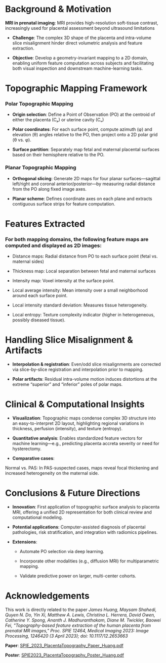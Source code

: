 # Background & Motivation
**MRI in prenatal imaging**: MRI provides high-resolution soft-tissue contrast, increasingly used for placental assessment beyond ultrasound limitations 

* **Challenge**: The complex 3D shape of the placenta and intra-volume slice misalignment hinder direct volumetric analysis and feature extraction.

* **Objective**: Develop a geometry-invariant mapping to a 2D domain, enabling uniform feature computation across subjects and facilitating both visual inspection and downstream machine-learning tasks.

# Topographic Mapping Framework
### Polar Topographic Mapping
* **Origin selection**: Define a Point of Observation (PO) at the centroid of either the placenta (Cₚ) or uterine cavity (Cᵤ) 

* **Polar coordinates**: For each surface point, compute azimuth (φ) and elevation (θ) angles relative to the PO, then project onto a 2D polar grid (θ vs. φ).

* **Surface partition**: Separately map fetal and maternal placental surfaces based on their hemisphere relative to the PO.

### Planar Topographic Mapping
* **Orthogonal slicing**: Generate 2D maps for four planar surfaces—sagittal left/right and coronal anterior/posterior—by measuring radial distance from the PO along fixed image axes.

* **Planar scheme**: Defines coordinate axes on each plane and extracts contiguous surface strips for feature computation.

# Features Extracted
### For both mapping domains, the following feature maps are computed and displayed as 2D images:

  * Distance maps: Radial distance from PO to each surface point (fetal vs. maternal sides) 

  * Thickness map: Local separation between fetal and maternal surfaces 

  * Intensity map: Voxel intensity at the surface point.

  * Local average intensity: Mean intensity over a small neighborhood around each surface point.

  * Local intensity standard deviation: Measures tissue heterogeneity.

  * Local entropy: Texture complexity indicator (higher in heterogeneous, possibly diseased tissue).

# Handling Slice Misalignment & Artifacts
* **Interpolation & registration**: Even/odd slice misalignments are corrected via slice-by-slice registration and interpolation prior to mapping.

* **Polar artifacts**: Residual intra-volume motion induces distortions at the extreme “superior” and “inferior” poles of polar maps.

# Clinical & Computational Insights
* **Visualization**: Topographic maps condense complex 3D structure into an easy-to-interpret 2D layout, highlighting regional variations in thickness, perfusion (intensity), and texture (entropy).

* **Quantitative analysis**: Enables standardized feature vectors for machine learning—e.g., predicting placenta accreta severity or need for hysterectomy.

* **Comparative cases**:

Normal vs. PAS: In PAS-suspected cases, maps reveal focal thickening and increased heterogeneity on the maternal side.

# Conclusions & Future Directions
* **Innovation**: First application of topographic surface analysis to placenta MRI, offering a unified 2D representation for both clinical review and computational modeling.

* **Potential applications**: Computer-assisted diagnosis of placental pathologies, risk stratification, and integration with radiomics pipelines.

* **Extensions**:

  * Automate PO selection via deep learning.

  * Incorporate other modalities (e.g., diffusion MRI) for multiparametric mapping.

  * Validate predictive power on larger, multi-center cohorts.

# Acknowledgements
This work is directly related to the paper *James Huang, Maysam Shahedi, Quyen N. Do, Yin Xi, Matthew A. Lewis, Christina L. Herrera, David Owen, Catherine Y. Spong, Ananth J. Madhuranthakam, Diane M. Twickler, Baowei Fei, "Topography-based feature extraction of the human placenta from prenatal MR images," Proc. SPIE 12464, Medical Imaging 2023: Image Processing, 1246420 (3 April 2023); doi: 10.1117/12.2653663*

**Paper**: [SPIE_2023_PlacentaTopography_Paper_Huang.pdf](https://github.com/JamesHuang404/Placenta-Topography/files/11174914/SPIE_2023_PlacentaTopography_Paper_Huang.pdf)

**Poster**: [SPIE2023_PlacentaTopography_Poster_Huang.pdf](https://github.com/JamesHuang404/Placenta-Topography/files/11174919/SPIE2023_PlacentaTopography_Poster_Huang.pdf)
